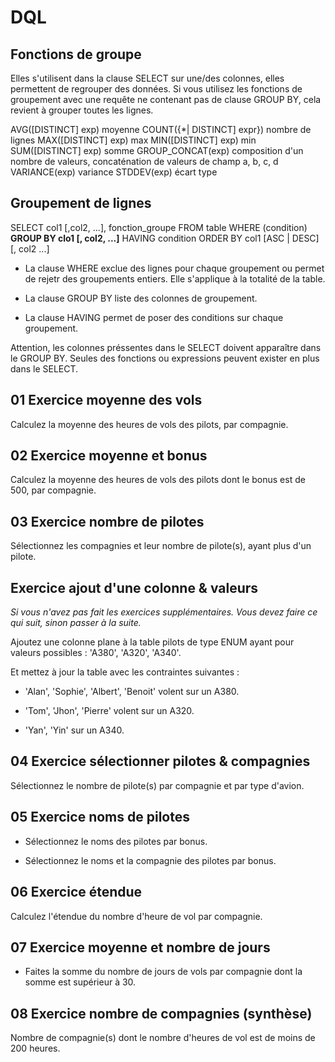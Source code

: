 # DQL

## Fonctions de groupe

Elles s'utilisent dans la clause SELECT sur une/des colonnes, elles permettent de regrouper des données. Si vous utilisez les fonctions de groupement avec une requête ne contenant pas de clause GROUP BY, cela revient à grouper toutes les lignes.

AVG([DISTINCT] exp)              moyenne
COUNT({*| DISTINCT] expr})       nombre de lignes
MAX([DISTINCT] exp)              max
MIN([DISTINCT] exp)              min
SUM([DISTINCT] exp)              somme
GROUP_CONCAT(exp)                composition d'un nombre de valeurs, concaténation de valeurs de champ a, b, c, d
VARIANCE(exp)                    variance
STDDEV(exp)                       écart type

## Groupement de lignes

SELECT col1 [,col2, ...], fonction_groupe
FROM table
WHERE (condition)
**GROUP BY clo1 [, col2, ...]**
HAVING condition
ORDER BY col1 [ASC | DESC] [, col2 ...]

- La clause WHERE exclue des lignes pour chaque groupement ou permet de rejetr des groupements entiers. Elle s'applique à la totalité de la table.

- La clause GROUP BY liste des colonnes de groupement.

- La clause HAVING permet de poser des conditions sur chaque groupement.

Attention, les colonnes préssentes dans le SELECT doivent apparaître dans le GROUP BY. Seules des fonctions ou expressions peuvent exister en plus dans le SELECT.

##  01 Exercice moyenne des vols

Calculez la moyenne des heures de vols des pilots,
par compagnie.

## 02 Exercice moyenne et bonus

Calculez la moyenne des heures de vols des pilots dont le bonus est de 500,
par compagnie.

## 03 Exercice nombre de pilotes

Sélectionnez les compagnies et leur nombre de pilote(s), ayant plus d'un pilote.

## Exercice ajout d'une colonne & valeurs

*Si vous n'avez pas fait les exercices supplémentaires. Vous devez faire ce qui suit, sinon passer à la suite.*

Ajoutez une colonne plane à la table pilots de type ENUM ayant pour valeurs possibles :
'A380', 'A320', 'A340'.

Et mettez à jour la table avec les contraintes suivantes :

- 'Alan', 'Sophie', 'Albert', 'Benoit' volent sur un A380.

- 'Tom', 'Jhon', 'Pierre' volent sur un A320.

- 'Yan', 'Yin' sur un A340.

## 04 Exercice sélectionner pilotes & compagnies

Sélectionnez le nombre de pilote(s) par compagnie et par type d'avion.

## 05 Exercice noms de pilotes

- Sélectionnez le noms des pilotes par bonus.

- Sélectionnez le noms et la compagnie des pilotes par bonus.

## 06 Exercice étendue

Calculez l'étendue du nombre d'heure de vol par compagnie.

## 07 Exercice moyenne et nombre de jours

- Faites la somme du nombre de jours de vols par compagnie dont la somme est supérieur à 30.

## 08 Exercice nombre de compagnies (synthèse)

Nombre de compagnie(s) dont le nombre d'heures de vol est de moins de 200 heures.


